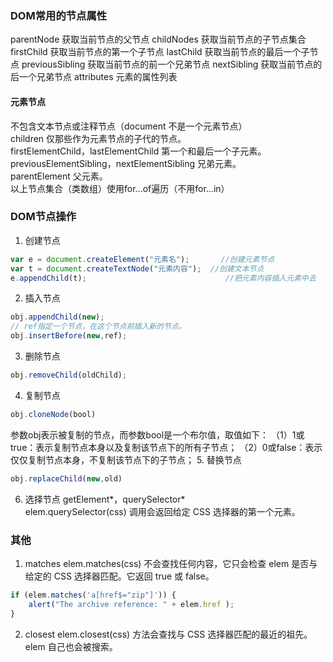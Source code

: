 ### DOM常用的节点属性
parentNode	获取当前节点的父节点
childNodes	获取当前节点的子节点集合
firstChild	获取当前节点的第一个子节点
lastChild	获取当前节点的最后一个子节点
previousSibling	获取当前节点的前一个兄弟节点
nextSibling	获取当前节点的后一个兄弟节点
attributes	元素的属性列表
#### 元素节点
不包含文本节点或注释节点（document 不是一个元素节点）  
children    仅那些作为元素节点的子代的节点。  
firstElementChild，lastElementChild 第一个和最后一个子元素。  
previousElementSibling，nextElementSibling  兄弟元素。  
parentElement   父元素。  
以上节点集合（类数组）使用for...of遍历（不用for...in）

### DOM节点操作
1. 创建节点
```js
var e = document.createElement("元素名");       //创建元素节点
var t = document.createTextNode("元素内容");  //创建文本节点
e.appendChild(t);                               //把元素内容插入元素中去
```
2. 插入节点
```js
obj.appendChild(new);
// ref指定一个节点，在这个节点前插入新的节点。
obj.insertBefore(new,ref);
```
3. 删除节点
```js
obj.removeChild(oldChild);
```
4. 复制节点
```js
obj.cloneNode(bool)
```
参数obj表示被复制的节点，而参数bool是一个布尔值，取值如下：
（1）1或true：表示复制节点本身以及复制该节点下的所有子节点；
（2）0或false：表示仅仅复制节点本身，不复制该节点下的子节点；
5. 替换节点
```js
obj.replaceChild(new,old)
```
6. 选择节点
getElement*，querySelector*  
elem.querySelector(css) 调用会返回给定 CSS 选择器的第一个元素。
### 其他
1. matches
elem.matches(css) 不会查找任何内容，它只会检查 elem 是否与给定的 CSS 选择器匹配。它返回 true 或 false。
```js
if (elem.matches('a[href$="zip"]')) {
    alert("The archive reference: " + elem.href );
}
```
2. closest
elem.closest(css) 方法会查找与 CSS 选择器匹配的最近的祖先。elem 自己也会被搜索。